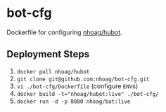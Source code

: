 bot-cfg
=======

Dockerfile for configuring [nhoag/hubot](https://registry.hub.docker.com/u/nhoag/hubot/).

## Deployment Steps

1. `docker pull nhoag/hubot`
2. `git clone git@github.com:nhoag/bot-cfg.git`
3. `vi ./bot-cfg/Dockerfile` (configure `ENV`s)
4. `docker build -t="nhoag/hubot:live" ./bot-cfg/`
5. `docker run -d -p 8080 nhoag/bot:live`
